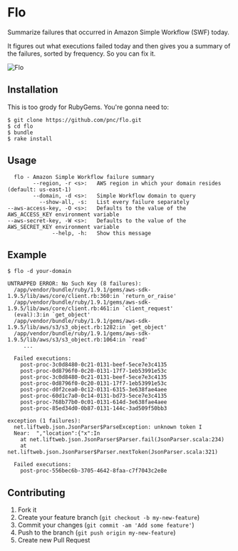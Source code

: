 # Flo

Summarize failures that occurred in Amazon Simple Workflow (SWF) today.

It figures out what executions failed today and then gives you a summary
of the failures, sorted by frequency. So you can fix it.

![Flo](http://bios.weddingbee.com/pics/187249/Flo2.jpg)

## Installation

This is too grody for RubyGems. You're gonna need to:

    $ git clone https://github.com/pnc/flo.git
    $ cd flo
    $ bundle
    $ rake install

## Usage

      flo - Amazon Simple Workflow failure summary
            --region, -r <s>:   AWS region in which your domain resides (default: us-east-1)
            --domain, -d <s>:   Simple Workflow domain to query
              --show-all, -s:   List every failure separately
    --aws-access-key, -O <s>:   Defaults to the value of the AWS_ACCESS_KEY environment variable
    --aws-secret-key, -W <s>:   Defaults to the value of the AWS_SECRET_KEY environment variable
                  --help, -h:   Show this message

## Example

    $ flo -d your-domain

    UNTRAPPED ERROR: No Such Key (8 failures):
      /app/vendor/bundle/ruby/1.9.1/gems/aws-sdk-1.9.5/lib/aws/core/client.rb:360:in `return_or_raise'
      /app/vendor/bundle/ruby/1.9.1/gems/aws-sdk-1.9.5/lib/aws/core/client.rb:461:in `client_request'
      (eval):3:in `get_object'
      /app/vendor/bundle/ruby/1.9.1/gems/aws-sdk-1.9.5/lib/aws/s3/s3_object.rb:1282:in `get_object'
      /app/vendor/bundle/ruby/1.9.1/gems/aws-sdk-1.9.5/lib/aws/s3/s3_object.rb:1064:in `read'
         ...
    
      Failed executions:
        post-proc-3c0d8480-0c21-0131-beef-5ece7e3c4135
        post-proc-0d8796f0-0c20-0131-17f7-1eb53991e53c
        post-proc-3c0d8480-0c21-0131-beef-5ece7e3c4135
        post-proc-0d8796f0-0c20-0131-17f7-1eb53991e53c
        post-proc-d0f2cea0-0c12-0131-6315-3e638fae4aee
        post-proc-60d1c7a0-0c14-0131-bd73-5ece7e3c4135
        post-proc-768b77b0-0c01-0131-614d-3e638fae4aee
        post-proc-85ed34d0-0b87-0131-144c-3ad509f50bb3
    
    exception (1 failures):
      net.liftweb.json.JsonParser$ParseException: unknown token I
      Near:  ","location":{"x":In
      	at net.liftweb.json.JsonParser$Parser.fail(JsonParser.scala:234)
      	at net.liftweb.json.JsonParser$Parser.nextToken(JsonParser.scala:321)
    
      Failed executions:
        post-proc-556bec6b-3705-4642-8faa-c7f7043c2e8e

## Contributing

1. Fork it
2. Create your feature branch (`git checkout -b my-new-feature`)
3. Commit your changes (`git commit -am 'Add some feature'`)
4. Push to the branch (`git push origin my-new-feature`)
5. Create new Pull Request
